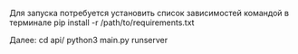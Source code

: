 Для запуска потребуется установить список зависимостей командой в терминале
pip install -r /path/to/requirements.txt

Далее:
cd api/
python3 main.py runserver
